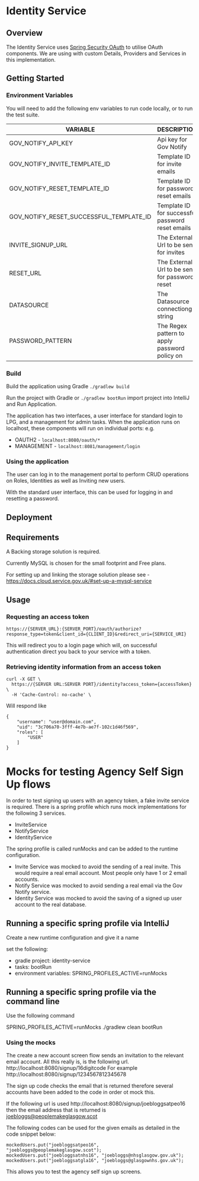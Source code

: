# Identity Service  
## Overview
The Identity Service uses [Spring Security OAuth](http://projects.spring.io/spring-security-oauth/) to utilise OAuth components. We are using with custom Details, Providers and Services in this implementation.

## Getting Started
### Environment Variables
You will need to add the following env variables to run code locally, or to run the test suite.

| VARIABLE | DESCRIPTION | DEFAULT |
|--|--|--|
|GOV_NOTIFY_API_KEY | Api key for Gov Notify|NO|
|GOV_NOTIFY_INVITE_TEMPLATE_ID|Template ID for invite emails|NO|
|GOV_NOTIFY_RESET_TEMPLATE_ID|Template ID for password reset emails|NO|
|GOV_NOTIFY_RESET_SUCCESSFUL_TEMPLATE_ID|Template ID for successful password reset emails|NO|
|INVITE_SIGNUP_URL|The External Url to be sent for invites|NO|
|RESET_URL|The External Url to be sent for password reset|NO|
|DATASOURCE|The Datasource connectiong string|NO|
|PASSWORD_PATTERN|The Regex pattern to apply password policy on|YES|

### Build
Build the application using Gradle ```./gradlew build```  

Run the project with Gradle or ```./gradlew bootRun``` import project into IntelliJ and Run Application.  

The application has two interfaces, a user interface for standard login to LPG, and a management for admin tasks. When the application runs on localhost, these components will run on individual ports:
e.g.  
* OAUTH2 - `localhost:8080/oauth/*`  
* MANAGEMENT - `localhost:8081/management/login`  


### Using the application
The user can log in to the management portal to perform CRUD operations on Roles, Identities as well as Inviting new users.

With the standard user interface, this can be used for logging in and resetting a password.

## Deployment

## Requirements

A Backing storage solution is required. 

Currently MySQL is chosen for the small footprint and Free plans. 

For setting up and linking the storage solution please see - https://docs.cloud.service.gov.uk/#set-up-a-mysql-service


## Usage

### Requesting an access token

`https://{SERVER_URL}:{SERVER_PORT}/oauth/authorize?response_type=token&client_id={CLIENT_ID}&redirect_uri={SERVICE_URI}`

This will redirect you to a login page which will, on successful authentication direct you back to your service with a token.

### Retrieving identity information from an access token

```
curl -X GET \
  https://{SERVER URL:SERVER PORT}/identity?access_token={accessToken} \
  -H 'Cache-Control: no-cache' \
```

Will respond like

```
{
    "username": "user@domain.com",
    "uid": "3c706a70-3fff-4e7b-ae7f-102c1d46f569",
    "roles": [
        "USER"
    ]
}
```
# Mocks for testing Agency Self Sign Up flows
In order to test signing up users with an agency token, a fake invite service is required.
There is a spring profile which runs mock implementations for the following 3 services.
* InviteService
* NotifyService
* IdentityService

The spring profile is called runMocks and can be added to the runtime configuration.

* Invite Service was mocked to avoid the sending of a real invite.  This would require a real email account.  Most people only have 1 or 2 email accounts.
* Notify Service was mocked to avoid sending a real email via the Gov Notify service.  
* Identity Service was mocked to avoid the saving of a signed up user account to the real database.

## Running a specific spring profile via IntelliJ
Create a new runtime configuration and give it a name

set the following:
* gradle project: identity-service
* tasks: bootRun
* environment variables: SPRING_PROFILES_ACTIVE=runMocks

## Running a specific spring profile via the command line
Use the following command

SPRING_PROFILES_ACTIVE=runMocks ./gradlew clean bootRun

### Using the mocks
The create a new account screen flow sends an invitation to the relevant email account.
All this really is, is the following url.
http://localhost:8080/signup/16digitcode
For example http://localhost:8080/signup/1234567812345678

The sign up code checks the email that is returned therefore several accounts have been added to the code
in order ot mock this.

If the following url is used
http://localhost:8080/signup/joebloggsatpeo16
then the email address that is returned is joebloggs@peoplemakeglasgow.scot

The following codes can be used for the given emails as detailed in the code snippet below:
```
mockedUsers.put("joebloggsatpeo16", "joebloggs@peoplemakeglasgow.scot");
mockedUsers.put("joebloggsatnhs16", "joebloggs@nhsglasgow.gov.uk");
mockedUsers.put("joebloggsatgla16", "joebloggs@glasgownhs.gov.uk");
```

This allows you to test the agency self sign up screens.

